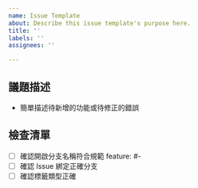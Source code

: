 ```yaml
---
name: Issue Template
about: Describe this issue template's purpose here.
title: ''
labels: ''
assignees: ''

---
```


## 議題描述
* 簡單描述待新增的功能或待修正的錯誤

## 檢查清單
* [ ] 確認開啟分支名稱符合規範 feature: #<issue number>-<description>
* [ ] 確認 Issue 綁定正確分支
* [ ] 確認標籤類型正確
